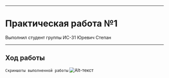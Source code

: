 _____________________________________________________________________________________
# Практическая работа №1
Выполнил студент группы ИС-31 Юревич Степан
_____________________________________________________________________________________
## Ход работы
`Скриншоты выполненной работы`
![Alt-текст](https://imgur.com/a/7ZcdFCX "Ааа")
